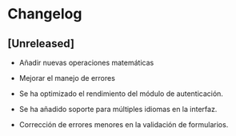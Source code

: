 # Changelog

## [Unreleased]
- Añadir nuevas operaciones matemáticas
- Mejorar el manejo de errores

- Se ha optimizado el rendimiento del módulo de autenticación.
- Se ha añadido soporte para múltiples idiomas en la interfaz.
- Corrección de errores menores en la validación de formularios.

